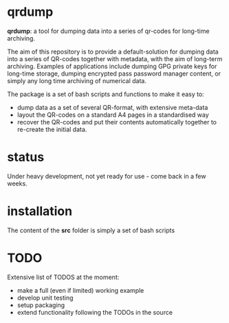 # qrdump

**qrdump**: a tool for dumping data into a series of qr-codes for long-time archiving.

The aim of this repository is to provide a default-solution for dumping data into a series of QR-codes together with metadata, with the aim of long-term archiving. Examples of applications include dumping GPG private keys for long-time storage, dumping encrypted pass password manager content, or simply any long time archiving of numerical data.

The package is a set of bash scripts and functions to make it easy to:

- dump data as a set of several QR-format, with extensive meta-data
- layout the QR-codes on a standard A4 pages in a standardised way
- recover the QR-codes and put their contents automatically together to re-create the initial data.

# status

Under heavy development, not yet ready for use - come back in a few weeks.

# installation

The content of the **src** folder is simply a set of bash scripts

# TODO

Extensive list of TODOS at the moment:

- make a full (even if limited) working example
- develop unit testing
- setup packaging
- extend functionality following the TODOs in the source

